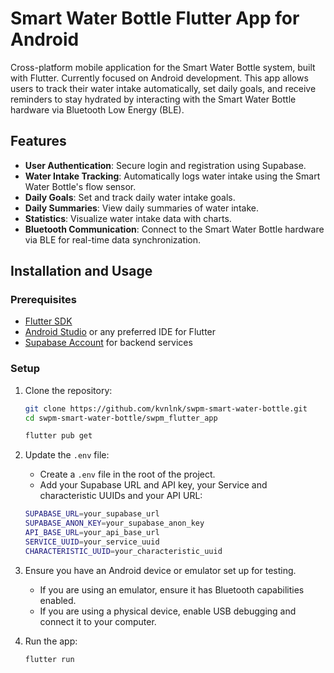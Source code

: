 # Smart Water Bottle Flutter App for Android
Cross-platform mobile application for the Smart Water Bottle system, built with Flutter. Currently focused on Android development. This app allows users to track their water intake automatically, set daily goals, and receive reminders to stay hydrated by interacting with the Smart Water Bottle hardware via Bluetooth Low Energy (BLE).

## Features
- **User Authentication**: Secure login and registration using Supabase.
- **Water Intake Tracking**: Automatically logs water intake using the Smart Water Bottle's flow sensor.
- **Daily Goals**: Set and track daily water intake goals.
- **Daily Summaries**: View daily summaries of water intake.
- **Statistics**: Visualize water intake data with charts.
- **Bluetooth Communication**: Connect to the Smart Water Bottle hardware via BLE for real-time data synchronization.


## Installation and Usage
### Prerequisites
- [Flutter SDK](https://flutter.dev/docs/get-started/install)
- [Android Studio](https://developer.android.com/studio) or any preferred IDE for Flutter
- [Supabase Account](https://supabase.com/) for backend services
### Setup
1. Clone the repository:
   ```bash
   git clone https://github.com/kvnlnk/swpm-smart-water-bottle.git
   cd swpm-smart-water-bottle/swpm_flutter_app
   ```

   ```bash
   flutter pub get
   ```

2. Update the `.env` file:
   - Create a `.env` file in the root of the project.
   - Add your Supabase URL and API key, your Service and characteristic UUIDs and your API URL:
    ```bash
    SUPABASE_URL=your_supabase_url
    SUPABASE_ANON_KEY=your_supabase_anon_key
    API_BASE_URL=your_api_base_url
    SERVICE_UUID=your_service_uuid
    CHARACTERISTIC_UUID=your_characteristic_uuid
    ```

3. Ensure you have an Android device or emulator set up for testing.

   - If you are using an emulator, ensure it has Bluetooth capabilities enabled.
   - If you are using a physical device, enable USB debugging and connect it to your computer.

4. Run the app:
   ```bash
   flutter run
   ```